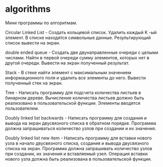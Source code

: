 # algorithms
Мини программы по алгоритмам.  

Circular Linked List - Создать кольцевой список. Удалить каждый K -ый элемент. В списке находятся символьные данные. Результирующий список вывести на экран.  

double ended queue - Создать две двунаправленные очереди с целыми числами. Найти в первой очереди сумму элементов, которых нет в другой очереди. Вывести на экран полученный результат.  

Stack - В стеке найти элемент с максимальным значением информационного поля и удалить все элементы до него. Вывести полученный стек на экран.  

Tree - Написать программу для подсчета количества листьев в бинарном дереве. Вычисление количества листьев должно быть реализовано в пользовательской функции. Элементы вводятся пользователем.  

Doubly linked list backwards - Написать программу для создания и вывода на экран двусвязного списка в обратном порядке. Программа должна запрашиваться количество узлов при создании и их значения.  

Doubly linked list new item - Написать программу для вставки нового узла в начало двусвязного списка, создания и вывода двусвязного списка на экран. Программа должна запрашивать количество узлов при создании, их значения и вставляемый узел. Операция вставки нового узла должна быть реализована в пользовательской функции.  

